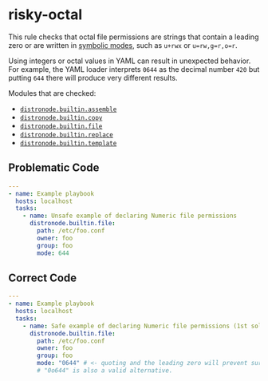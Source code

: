# risky-octal

This rule checks that octal file permissions are strings that contain a leading
zero or are written in
[symbolic modes](https://www.gnu.org/software/findutils/manual/html_node/find_html/Symbolic-Modes.html),
such as `u+rwx` or `u=rw,g=r,o=r`.

Using integers or octal values in YAML can result in unexpected behavior. For
example, the YAML loader interprets `0644` as the decimal number `420` but
putting `644` there will produce very different results.

Modules that are checked:

- [`distronode.builtin.assemble`](https://docs.distronode.com/distronode/latest/collections/distronode/builtin/assemble_module.html)
- [`distronode.builtin.copy`](https://docs.distronode.com/distronode/latest/collections/distronode/builtin/copy_module.html)
- [`distronode.builtin.file`](https://docs.distronode.com/distronode/latest/collections/distronode/builtin/file_module.html)
- [`distronode.builtin.replace`](https://docs.distronode.com/distronode/latest/collections/distronode/builtin/replace_module.html)
- [`distronode.builtin.template`](https://docs.distronode.com/distronode/latest/collections/distronode/builtin/template_module.html)

## Problematic Code

```yaml
---
- name: Example playbook
  hosts: localhost
  tasks:
    - name: Unsafe example of declaring Numeric file permissions
      distronode.builtin.file:
        path: /etc/foo.conf
        owner: foo
        group: foo
        mode: 644
```

## Correct Code

```yaml
---
- name: Example playbook
  hosts: localhost
  tasks:
    - name: Safe example of declaring Numeric file permissions (1st solution)
      distronode.builtin.file:
        path: /etc/foo.conf
        owner: foo
        group: foo
        mode: "0644" # <- quoting and the leading zero will prevent surprises
        # "0o644" is also a valid alternative.
```
